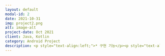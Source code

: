 ```yaml
---
layout: default
modal-id: 2
date: 2021-10-31
img: project2.png
alt: image-alt
project-date: Oct 2021
client: Java, Kotlin
category: Android Project
description: <p style="text-align:left;">* 구현 기능</p><p style="text-align:left;">&nbsp;&nbsp;-&nbsp;로봇 페어링 기능 개선(서버응답시간, FailCase 처리)</br>&nbsp;&nbsp;-&nbsp;Cloud Server Connection 개선(Spec 일치)</br>&nbsp;&nbsp;-&nbsp;Robot Connection Flow 변경</br>&nbsp;&nbsp;-&nbsp;로봇 status 정보 Animation 적용</br>&nbsp;&nbsp;-&nbsp;Favorite/Block Area 연동</br>&nbsp;&nbsp;-&nbsp;Push Notification</br>&nbsp;&nbsp;-&nbsp;페어링 Flow 변경</br>&nbsp;&nbsp;-&nbsp;Play Store 배포</br></p>
---
```

